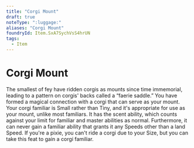 ```yaml
---
title: "Corgi Mount"
draft: true
noteType: ":luggage:"
aliases: "Corgi Mount"
foundryId: Item.SxA7SychVsS4hrUN
tags:
  - Item
---
```


# Corgi Mount

The smallest of fey have ridden corgis as mounts since time immemorial, leading to a pattern on corgis' backs called a “faerie saddle.” You have formed a magical connection with a corgi that can serve as your mount. Your corgi familiar is Small rather than Tiny, and it's appropriate for use as your mount, unlike most familiars. It has the scent ability, which counts against your limit for familiar and master abilities as normal. Furthermore, it can never gain a familiar ability that grants it any Speeds other than a land Speed. If you're a pixie, you can't ride a corgi due to your Size, but you can take this feat to gain a corgi familiar.
